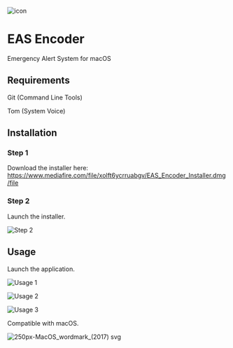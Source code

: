 ![icon](https://raw.githubusercontent.com/GabeCoder/EAS-Encoder/main/icon.png)
# EAS Encoder
Emergency Alert System for macOS
## Requirements
Git (Command Line Tools)

Tom (System Voice)
## Installation
### Step 1
Download the installer here: https://www.mediafire.com/file/xolft6ycrruabgv/EAS_Encoder_Installer.dmg/file
### Step 2
Launch the installer.

![Step 2](https://user-images.githubusercontent.com/72320038/124193161-5cb03980-da94-11eb-8be8-56b2e34a05aa.png)
## Usage
Launch the application.

![Usage 1](https://user-images.githubusercontent.com/72320038/125696802-715a34ac-467e-4731-8a57-b78451cefce5.png)

![Usage 2](https://user-images.githubusercontent.com/72320038/125696812-643a0ea0-54f5-4f1c-acba-b935777d6af6.png)

![Usage 3](https://user-images.githubusercontent.com/72320038/125696823-40770532-187f-41fc-8d84-c3b95a4d8fdb.png)

Compatible with macOS.

![250px-MacOS_wordmark_(2017) svg](https://user-images.githubusercontent.com/72320038/123879711-6bb9af00-d90f-11eb-97cc-9c16f5068243.png)
